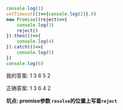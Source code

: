 ```js
console.log(1)
setTimeout(()=>{console.log(2)},0)
new Promise((reject)=>{
    console.log(3)
    reject()
}).then(()=>{
    console.log(4)
}).catch(()=>{
    console.log(5)
})
console.log(6)

```

我的答案: 1 3 6 5 2

正确答案: 1 3 6 4 2

**坑点: promise参数 `resolve`的位置上写着`reject`**

